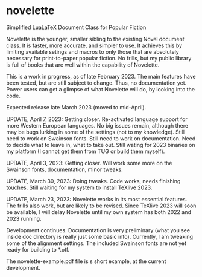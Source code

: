 # novelette
Simplified LuaLaTeX Document Class for Popular Fiction

Novelette is the younger, smaller sibling to the existing Novel document class.
It is faster, more accurate, and simpler to use. It achieves this by limiting
available setings and macros to only those that are absolutely necessary for
print-to-paper popular fiction. No frills, but my public library is full of
books that are well within the capability of Novelette.

This is a work in progress, as of late February 2023. The main features have
been tested, but are still subject to change. Thus, no documentation yet.
Power users can get a glimpse of what Novelette will do, by looking into
the code.

Expected release late March 2023 (moved to mid-April).


UPDATE, April 7, 2023: Getting closer. Re-activated language support for
more Western European languages. No big issues remain, although there may
be bugs lurking in some of the settings (not to my knowledge). Still need
to work on Swainson fonts. Still need to work on documentation. Need to
decide what to leave in, what to take out. Still wating for 2023 binaries
on my platform (I cannot get them from TUG or build them myself).

UPDATE, April 3, 2023: Getting closer. Will work some more on the
Swainson fonts, documentation, minor tweaks.

UPDATE, March 30, 2023: Doing tweaks. Code works, needs finishing touches.
Still waiting for my system to install TeXlive 2023.

UPDATE, March 23, 2023: Novelette works in its most essential features.
The frills also work, but are likely to be revised. Since TeXlive 2023
will soon be available, I will delay Novelette until my own system has
both 2022 and 2023 running.

Development continues. Documentation is very preliminary (what you see
inside doc directory is really just some basic info). Currently, I am tweaking
some of the alignment settings. The included Swainson fonts are not yet
ready for building to *.otf.

The novelette-example.pdf file is s short example, at the current development.

